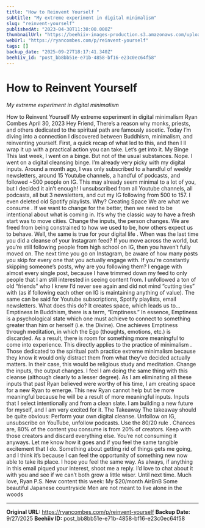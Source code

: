 ```yaml
---
title: "How to Reinvent Yourself "
subtitle: "My extreme experiment in digital minimalism"
slug: "reinvent-yourself"
publishedAt: "2023-04-30T11:30:00.000Z"
thumbnailUrl: "https://beehiiv-images-production.s3.amazonaws.com/uploads/asset/file/cb00579a-95bc-46ad-9e70-aef659bf1b3b/robin-worrall-FPt10LXK0cg-unsplash.jpg?t=1682847502"
webUrl: "https://ryancombes.com/p/reinvent-yourself"
tags: []
backup_date: "2025-09-27T18:17:41.340Z"
beehiiv_id: "post_bb8bb51e-e71b-4858-bf16-e23c0ec64f58"
---
```


# How to Reinvent Yourself 

*My extreme experiment in digital minimalism*



How to Reinvent Yourself My extreme experiment in digital minimalism Ryan Combes April 30, 2023 Hey Friend, There’s a reason why monks, priests, and others dedicated to the spiritual path are famously ascetic. Today I’m diving into a connection I discovered between Buddhism, minimalism, and reinventing yourself. First, a quick recap of what led to this, and then I ll wrap it up with a practical action you can take. Let’s get into it. My Binge This last week, I went on a binge. But not of the usual substances. Nope. I went on a digital cleansing binge. I’m already very picky with my digital inputs. Around a month ago, I was only subscribed to a handful of weekly newsletters, around 15 Youtube channels, a handful of podcasts, and followed ~500 people on IG. This may already seem minimal to a lot of you, but I decided it ain’t enough! I unsubscribed from all Youtube channels, all podcasts, all but 3 newsletters, and cut my IG following from 500 to 157. I even deleted old Spotify playlists. Why? Creating Space We are what we consume . If we want to change for the better, then we need to be intentional about what is coming in. It’s why the classic way to have a fresh start was to move cities. Change the inputs, the person changes. We are freed from being constrained to how we used to be, how others expect us to behave. Well, the same is true for your digital life . When was the last time you did a cleanse of your Instagram feed? If you move across the world, but you’re still following people from high school on IG, then you haven’t fully moved on. The next time you go on Instagram, be aware of how many posts you skip for every one that you actually engage with. If you’re constantly skipping someone’s posts, why are you following them? I engage with almost every single post, because I have trimmed down my feed to only people that I am still interested in seeing content from. I unfollowed a ton of old “friends” who I knew I’d never see again and did not mind “cutting ties” with (as if following each other on IG is maintaining anything of value). The same can be said for Youtube subscriptions, Spotify playlists, email newsletters. What does this do? It creates space, which leads us to… Emptiness In Buddhism, there is a term, “Emptiness.” In essence, Emptiness is a psychological state which one must achieve to connect to something greater than him or herself (i.e. the Divine). One achieves Emptiness through meditation, in which the Ego (thoughts, emotions, etc.) is discarded. As a result, there is room for something more meaningful to come into experience. This directly applies to the practice of minimalism . Those dedicated to the spiritual path practice extreme minimalism because they know it would only distract them from what they’ve decided actually matters. In their case, this would be religious study and meditation. Change the inputs, the output changes. I feel I am doing the same thing with this cleanse (although clearly to a lesser degree). As I am eliminating all these inputs that past Ryan believed were worthy of his time, I am creating space for a new Ryan to emerge. This new Ryan cannot help but be more meaningful because he will be a result of more meaningful inputs. Inputs that I select intentionally and from a clean slate. I am building a new future for myself, and I am very excited for it. The Takeaway The takeaway should be quite obvious: Perform your own digital cleanse. Unfollow on IG, unsubscribe on YouTube, unfollow podcasts. Use the 80/20 rule . Chances are, 80% of the content you consume is from 20% of creators. Keep with those creators and discard everything else. You’re not consuming it anyways. Let me know how it goes and if you feel the same tangible excitement that I do. Something about getting rid of things gets me going, and I think it’s because I can feel the opportunity of something new now able to take its place. I hope you feel the same way. As always, if anything in this email piqued your interest, shoot me a reply. I’d love to chat about it with you and see if we can’t both grow a little wiser. Until next time. Much love, Ryan P.S. New content this week: My $20/month AirBnB Some beautiful Japanese countryside Men are not meant to live alone in the woods

---

**Original URL:** https://ryancombes.com/p/reinvent-yourself
**Backup Date:** 9/27/2025
**Beehiiv ID:** post_bb8bb51e-e71b-4858-bf16-e23c0ec64f58
